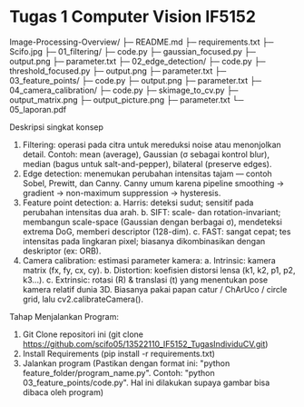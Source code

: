 # Tugas 1 Computer Vision IF5152

Image-Processing-Overview/
├─ README.md
├─ requirements.txt
├─ Scifo.jpg
├─ 01_filtering/
   ├─ code.py
   ├─ gaussian_focused.py
   ├─ output.png
   ├─ parameter.txt
├─ 02_edge_detection/
   ├─ code.py
   ├─ threshold_focused.py
   ├─ output.png
   ├─ parameter.txt
├─ 03_feature_points/
   ├─ code.py
   ├─ output.png
   ├─ parameter.txt
├─ 04_camera_calibration/
   ├─ code.py
   ├─ skimage_to_cv.py
   ├─ output_matrix.png
   ├─ output_picture.png
   ├─ parameter.txt
└─ 05_laporan.pdf

Deskripsi singkat konsep
1. Filtering: operasi pada citra untuk mereduksi noise atau menonjolkan detail. Contoh: mean (average), Gaussian (σ sebagai kontrol blur), median (bagus untuk salt-and-pepper), bilateral (preserve edges).
2. Edge detection: menemukan perubahan intensitas tajam — contoh Sobel, Prewitt, dan Canny. Canny umum karena pipeline smoothing → gradient → non-maximum suppression → hysteresis.
3. Feature point detection:
   a. Harris: deteksi sudut; sensitif pada perubahan intensitas dua arah.
   b. SIFT: scale- dan rotation-invariant; membangun scale-space (Gaussian dengan berbagai σ), mendeteksi extrema DoG, memberi descriptor (128-dim).
   c. FAST: sangat cepat; tes intensitas pada lingkaran pixel; biasanya dikombinasikan dengan deskriptor (ex: ORB).
4. Camera calibration: estimasi parameter kamera:
   a. Intrinsic: kamera matrix (fx, fy, cx, cy).
   b. Distortion: koefisien distorsi lensa (k1, k2, p1, p2, k3...).
   c. Extrinsic: rotasi (R) & translasi (t) yang menentukan pose kamera relatif dunia 3D. Biasanya pakai papan catur / ChArUco / circle grid, lalu cv2.calibrateCamera().

Tahap Menjalankan Program:
1. Git Clone repositori ini (git clone https://github.com/scifo05/13522110_IF5152_TugasIndividuCV.git)
2. Install Requirements (pip install -r requirements.txt)
3. Jalankan program (Pastikan dengan format ini: "python feature_folder/program_name.py". Contoh: "python 03_feature_points/code.py". Hal ini dilakukan supaya gambar bisa dibaca oleh program)
